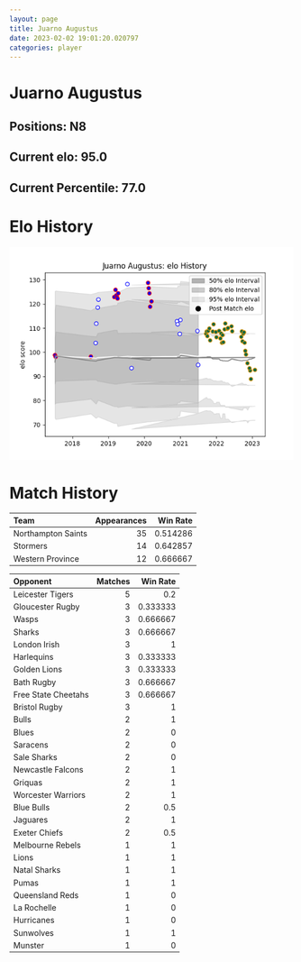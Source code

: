 ```yaml
---  
layout: page  
title: Juarno Augustus  
date: 2023-02-02 19:01:20.020797  
categories: player  
---
```

# Juarno Augustus

## Positions: N8

## Current elo: 95.0

## Current Percentile: 77.0

# Elo History


![elo history](history_JuarnoAugustus.png)
# Match History


| Team               |   Appearances |   Win Rate |
|:-------------------|--------------:|-----------:|
| Northampton Saints |            35 |   0.514286 |
| Stormers           |            14 |   0.642857 |
| Western Province   |            12 |   0.666667 |

| Opponent            |   Matches |   Win Rate |
|:--------------------|----------:|-----------:|
| Leicester Tigers    |         5 |   0.2      |
| Gloucester Rugby    |         3 |   0.333333 |
| Wasps               |         3 |   0.666667 |
| Sharks              |         3 |   0.666667 |
| London Irish        |         3 |   1        |
| Harlequins          |         3 |   0.333333 |
| Golden Lions        |         3 |   0.333333 |
| Bath Rugby          |         3 |   0.666667 |
| Free State Cheetahs |         3 |   0.666667 |
| Bristol Rugby       |         3 |   1        |
| Bulls               |         2 |   1        |
| Blues               |         2 |   0        |
| Saracens            |         2 |   0        |
| Sale Sharks         |         2 |   0        |
| Newcastle Falcons   |         2 |   1        |
| Griquas             |         2 |   1        |
| Worcester Warriors  |         2 |   1        |
| Blue Bulls          |         2 |   0.5      |
| Jaguares            |         2 |   1        |
| Exeter Chiefs       |         2 |   0.5      |
| Melbourne Rebels    |         1 |   1        |
| Lions               |         1 |   1        |
| Natal Sharks        |         1 |   1        |
| Pumas               |         1 |   1        |
| Queensland Reds     |         1 |   0        |
| La Rochelle         |         1 |   0        |
| Hurricanes          |         1 |   0        |
| Sunwolves           |         1 |   1        |
| Munster             |         1 |   0        |